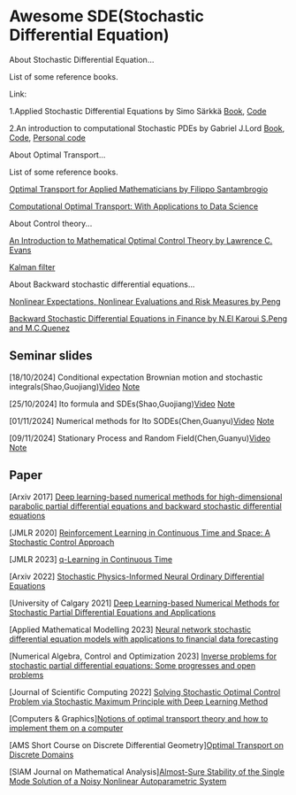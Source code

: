# Awesome SDE(Stochastic Differential Equation)
About Stochastic Differential Equation...

List of some reference books.

Link:

1.Applied Stochastic Differential Equations by Simo Särkkä
[Book](./Applied%20stochastic%20differential%20equations%20(Saarkk,%20Simo%20Solin,%20Arno).pdf), [Code](https://github.com/AaltoML/SDE)

2.An introduction to computational Stochastic PDEs by Gabriel J.Lord 
[Book](./Introduction%20to%20stochastic%20calculus%20with%20application_Kelbaner.pdf), [Code](./PICSPDE-PICSPDE/), [Personal code](https://github.com/Zebrainy-cgy/learnSDE)

About Optimal Transport...

List of some reference books.

[Optimal Transport for Applied Mathematicians by Filippo Santambrogio](https://link.springer.com/book/10.1007/978-3-319-20828-2)

[Computational Optimal Transport: With Applications to Data Science](https://ieeexplore.ieee.org/document/8641476)

About Control theory...

[An Introduction to Mathematical Optimal Control Theory by Lawrence C. Evans](https://math.berkeley.edu/~evans/control.course.pdf)

[Kalman filter](https://en.wikipedia.org/wiki/Kalman_filter#)

About Backward stochastic differential equations...

[Nonlinear Expectations, Nonlinear Evaluations and Risk Measures by Peng](https://link.springer.com/content/pdf/10.1007/978-3-540-44644-6_4.pdf)

[Backward Stochastic Differential Equations in Finance by N.El Karoui S.Peng and M.C.Quenez](https://onlinelibrary.wiley.com/doi/abs/10.1111/1467-9965.00022)

## Seminar slides
[18/10/2024] Conditional expectation Brownian motion and stochastic integrals(Shao,Guojiang)[Video](https://www.bilibili.com/video/BV1KKCmY4E55/?spm_id_from=333.999.0.0&vd_source=4bc987028313212ccd814d6c4d888423) [Note](./Notes/Shao_Class_A%20First%20Course%20Of%20Sde.pdf)

[25/10/2024] Ito formula and SDEs(Shao,Guojiang)[Video](https://www.bilibili.com/video/BV15myXYoEdY/?spm_id_from=333.1007.top_right_bar_window_history.content.click&vd_source=4bc987028313212ccd814d6c4d888423) [Note](./Notes/Shao-Class-Second%20Course%20Of%20Sde.pdf)

[01/11/2024] Numerical methods for Ito SODEs(Chen,Guanyu)[Video](https://www.bilibili.com/video/BV1JUSdYpEAs/?spm_id_from=333.999.0.0&vd_source=4bc987028313212ccd814d6c4d888423) 
[Note](./Notes/3_Guanyu_class_note.pdf)

[09/11/2024] Stationary Process and Random Field(Chen,Guanyu)[Video](https://www.bilibili.com/video/BV1anDzY8EKU/?spm_id_from=333.880.my_history.page.click&vd_source=4bc987028313212ccd814d6c4d888423) 
[Note](./Notes/4_Guanyu_class_note.pdf)


## Paper

[Arxiv 2017] [Deep learning-based numerical methods for high-dimensional parabolic partial differential equations and backward stochastic differential equations](https://arxiv.org/pdf/1706.04702)

[JMLR 2020] [Reinforcement Learning in Continuous Time and Space: A Stochastic Control Approach](https://www.jmlr.org/papers/volume21/19-144/19-144.pdf)

[JMLR 2023] [q-Learning in Continuous Time](https://www.jmlr.org/papers/volume24/22-0755/22-0755.pdf)

[Arxiv 2022] [Stochastic Physics-Informed Neural Ordinary Differential Equations](https://arxiv.org/pdf/2109.01621)

[University of Calgary 2021] [Deep Learning-based Numerical Methods for Stochastic Partial Differential Equations and Applications](https://prism.ucalgary.ca/server/api/core/bitstreams/b7211227-7bce-4b1a-81d4-80a35c37c680/content)

[Applied Mathematical Modelling 2023] [Neural network stochastic differential equation models with applications to financial data forecasting](https://www.sciencedirect.com/science/article/pii/S0307904X22005340)

[Numerical Algebra, Control and Optimization 2023] [Inverse problems for stochastic partial differential equations: Some progresses and open problems](https://www.aimsciences.org/article/doi/10.3934/naco.2023014)

[Journal of Scientific Computing 2022] [Solving Stochastic Optimal Control Problem via Stochastic Maximum Principle with Deep Learning Method](https://link.springer.com/article/10.1007/s10915-022-01979-5)

[Computers & Graphics][Notions of optimal transport theory and how to implement them on a computer](https://arxiv.org/pdf/1710.02634)

[AMS Short Course on Discrete Differential Geometry][Optimal Transport on Discrete Domains](https://people.csail.mit.edu/jsolomon/assets/optimal_transport.pdf)

[SIAM Journal on Mathematical Analysis][Almost-Sure Stability of the Single Mode Solution of a Noisy Nonlinear Autoparametric System](https://epubs.siam.org/doi/10.1137/23M1556502)
